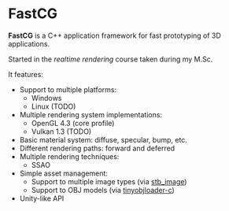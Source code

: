 # FastCG

**FastCG** is a C++ application framework for fast prototyping of 3D applications.

Started in the *realtime rendering* course taken during my M.Sc.

It features:

 - Support to multiple platforms:
    - Windows
    - Linux (TODO)
 - Multiple rendering system implementations:
    - OpenGL 4.3 (core profile)
    - Vulkan 1.3 (TODO)
 - Basic material system: diffuse, specular, bump, etc.
 - Different rendering paths: forward and deferred
 - Multiple rendering techniques:
    - SSAO
 - Simple asset management:
    - Support to multiple image types (via [stb_image](https://github.com/nothings/stb/blob/master/stb_image.h))
    - Support to OBJ models (via [tinyobjloader-c](https://github.com/syoyo/tinyobjloader-c))
 - Unity-like API